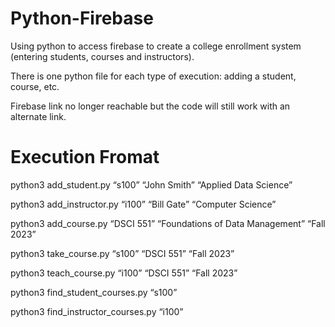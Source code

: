 # Python-Firebase
Using python to access firebase to create a college enrollment system (entering students, courses and instructors).

There is one python file for each type of execution: adding a student, course, etc.

Firebase link no longer reachable but the code will still work with an alternate link.

# Execution Fromat
python3 add_student.py “s100” “John Smith” “Applied Data Science”

python3 add_instructor.py “i100” “Bill Gate” “Computer Science”

python3 add_course.py “DSCI 551” “Foundations of Data Management” “Fall 2023”

python3 take_course.py “s100” “DSCI 551” “Fall 2023”

python3 teach_course.py “i100” “DSCI 551” “Fall 2023”

python3 find_student_courses.py “s100”

python3 find_instructor_courses.py “i100”

